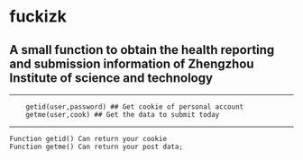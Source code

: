 # fuckizk

## A small function to obtain the health reporting and submission information of Zhengzhou Institute of science and technology
---
```python3
	getid(user,password) ## Get cookie of personal account
	getme(user,cook) ## Get the data to submit today
```

---

	Function getid() Can return your cookie
	Function getme() Can return your post data;
